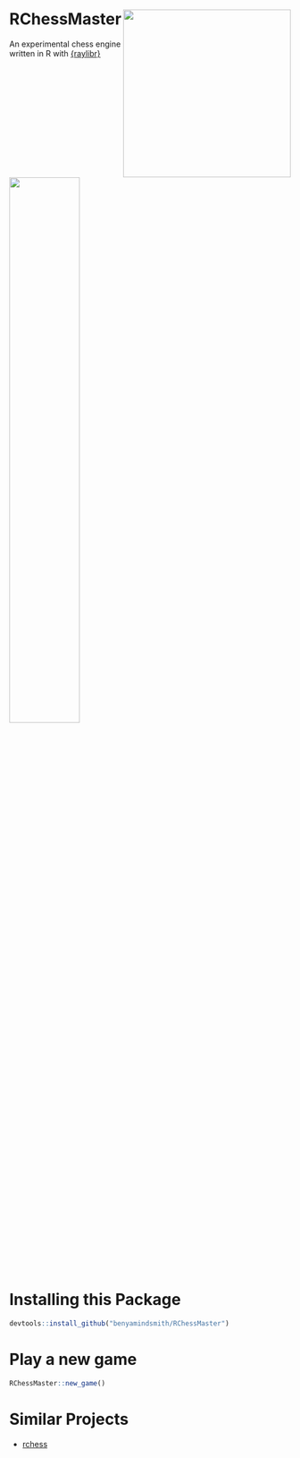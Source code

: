 # RChessMaster <a href='https://github.com/benyamindsmith/rChess'><img src='https://github.com/user-attachments/assets/7587fab3-ad48-4bed-be5f-27041420b7f5' align="right" height="300" /></a>

An experimental chess engine written in R with [{raylibr}](https://github.com/jeroenjanssens/raylibr)

<a>
<img src= https://github.com/user-attachments/assets/6e71a629-7983-4c50-aa15-aa26fe9ee4ea width =50%>
</a>


# Installing this Package 

```r
devtools::install_github("benyamindsmith/RChessMaster")
```

# Play a new game

```r
RChessMaster::new_game()
```



# Similar Projects

- [rchess](https://github.com/jbkunst/rchess)
